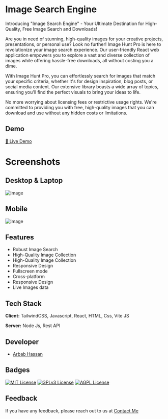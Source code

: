
# Image Search Engine

Introducing "Image Search Engine" - Your Ultimate Destination for High-Quality, Free Image Search and Downloads!

Are you in need of stunning, high-quality images for your creative projects, presentations, or personal use? Look no further! Image Hunt Pro is here to revolutionize your image search experience. Our user-friendly React web application empowers you to explore a vast and diverse collection of images while offering hassle-free downloads, all without costing you a dime.

With Image Hunt Pro, you can effortlessly search for images that match your specific criteria, whether it's for design inspiration, blog posts, or social media content. Our extensive library boasts a wide array of topics, ensuring you'll find the perfect visuals to bring your ideas to life.

No more worrying about licensing fees or restrictive usage rights. We're committed to providing you with free, high-quality images that you can download and use without any hidden costs or limitations.




## Demo 

[🔗  Live Demo](https://image-search-engine-eosin.vercel.app/)

# Screenshots
## Desktop & Laptop
![image](https://github.com/arbabhassan1/Image-Search-Engine/assets/118005911/62b664af-fb14-46bc-a10c-b3a54dfa8e3d)

## Mobile

![image](https://github.com/arbabhassan1/Image-Search-Engine/assets/118005911/71bfe4cd-d109-4fff-a877-49893f28941d)




## Features
- Robust Image Search
- High-Quality Image Collection
- High-Quality Image Collection
- Responsive Design
- Fullscreen mode
- Cross-platform
- Responsive Design
- Live Images data




## Tech Stack

**Client:** TailwindCSS, Javascript, React, HTML, Css, Vite JS

**Server:** Node Js, Rest API

## Developer

- [Arbab Hassan](https://arbabhassan.bio.link/)


## Badges



[![MIT License](https://img.shields.io/badge/License-MIT-green.svg)](https://choosealicense.com/licenses/mit/)
[![GPLv3 License](https://img.shields.io/badge/License-GPL%20v3-yellow.svg)](https://opensource.org/licenses/)
[![AGPL License](https://img.shields.io/badge/license-AGPL-blue.svg)](http://www.gnu.org/licenses/agpl-3.0)


## Feedback

If you have any feedback, please reach out to us at [Contact Me](https://arbabhassan.bio.link/)

